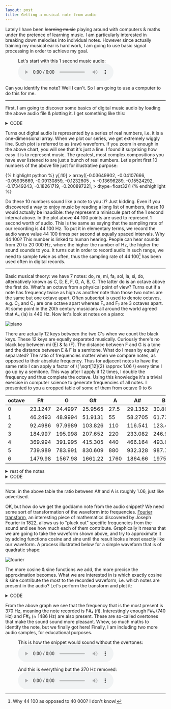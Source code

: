 ```yaml
---
layout: post
title: Getting a musical note from audio
---
```


Lately I have been <s>learning music</s> playing around with computers & maths
under the pretence of learning music. I am particularly interested in breaking
down melodies into individual notes. However since actually training my
musical ear is hard work, I am going to use basic signal processing in order to
achieve my goal.

<figure>
    <figcaption>Let's start with this 1 second music audio:</figcaption>
    <audio
        controls
        src="{{ site.baseurl }}/assets/note.wav">
            Your browser does not support the
            <code>audio</code> element.
    </audio>
</figure>

Can you identify the note? Well I can't. So I am going to use a computer to do
this for me.

----

First, I am going to discover some basics of digital music audio by loading
the above audio file & plotting it. I get something like this:


<details><summary>CODE</summary><p>
{% highlight python %}
import librosa
import pandas as pd
import plotly.express as px

note_filepath = "/home/tom/afiodorov.github.io/assets/note.wav"
y, sample_rate = librosa.load(note_filepath, sr=None)
df = pd.DataFrame({'time (s)': np.arange(len(y)) / sample_rate, 'wave': y})
fig = px.line(df, x="time (s)", y="wave", title='Raw Waveform')
fig.show()
{% endhighlight %}
</p></details>

<div id="waveform"></div>

Turns out digital audio is represented by a series of real numbers, i.e. it is
a one-dimensional array. When we plot our series, we get extremely wiggly
line. Such plot is referred to as (raw) waveform. If you zoom in enough in the
above chart, you will see that it's just a line. I found it surprising how easy
it is to represent music. The greatest, most complex compositions you have ever
listened to are just a bunch of real numbers. Let's print first 10 numbers of the
above file just for illustrative purpose:

<p>
{% highlight python %}
y[:10]
> array([-0.03649902, -0.04107666, -0.05935669, -0.09130859, -0.1232605 ,
>        -0.13696289, -0.15524292, -0.17349243, -0.18261719, -0.20089722],
>              dtype=float32)]
{% endhighlight %}
</p>

Do these 10 numbers sound like a note to you :)? Just kidding. Even if you
discovered a way to enjoy music by reading a long list of numbers, these 10
would actually be inaudible: they represent a miniscule part of the 1 second
interval above. In the plot above 44 100 points are used to represent 1 second
worth of audio. This is the same as saying that the sampling rate of our
recording is 44 100 Hz. To put it in elementary terms, we record the audio wave
value 44 100 times per second at equally spaced intervals. Why 44 100? This
number is linked to human hearing. People can hear sounds from 20 to 20 000 Hz,
where the higher the number of Hz, the higher the sound sounds to you. It turns
out in order to record audio in such range, we need to sample twice as often,
thus the sampling rate of 44 100[^1] has been used often in digital records.

----

Basic musical theory: we have 7 notes: do, re, mi, fa, sol, la, si, do,
alternatively known as C, D, E, F, G, A, B, C. The latter do is an octave above
the first do. What's an octave from a physical point of view? Turns out if a
note has frequency twice as high as another note than those two notes are
the same but one octave apart. Often subscript is used to denote octaves,
e.g. C₂ and C₃ are one octave apart whereas F₄ and F₇ are 3 octaves apart. At
some point in the 20th century musicians all around the world agreed that A₄
(la) is 440 Hz. Now let's look at notes on a piano:

![piano]({{site.baseurl}}/assets/piano.jpg)

There are actually 12 keys between the two C's when we count the black keys.
These 12 keys are equally separated musically. Curiously there's no black key
between mi (E) & fa (F). The distance between F and G is a tone and the
distance between E & F is a semitone. What do I mean by equally separated? The
ratio of frequencies matter when we compare notes, as opposed to their absolute
frequency. Thus for adjacent notes to have the same ratio I can apply a factor of
\\( \sqrt[12]{2} \approx 1.06 \\) every time I go up by a semitone. This way
after I apply it 12 times, I double the frequency and thus complete the octave.
Using this knowledge it's a trivial exercise in computer science to generate
frequencies of all notes. I presented to you a cropped table of some of them
from octave 0 to 6:

|   octave |        F# |         G |        G# |      A |        A# |         B |
|----------|-----------|-----------|-----------|--------|-----------|-----------|
|        0 |   23.1247 |   24.4997 |   25.9565 |   27.5 |   29.1352 |   30.8677 |
|        1 |   46.2493 |   48.9994 |   51.9131 |   55   |   58.2705 |   61.7354 |
|        2 |   92.4986 |   97.9989 |  103.826  |  110   |  116.541  |  123.471  |
|        3 |  184.997  |  195.998  |  207.652  |  220   |  233.082  |  246.942  |
|        4 |  369.994  |  391.995  |  415.305  |  440   |  466.164  |  493.883  |
|        5 |  739.989  |  783.991  |  830.609  |  880   |  932.328  |  987.767  |
|        6 | 1479.98   | 1567.98   | 1661.22   | 1760   | 1864.66   | 1975.53   |

<details><summary>rest of the notes</summary><p>
<table>
<thead>
<tr><th style="text-align: right;">  octave</th><th style="text-align: right;">        C</th><th style="text-align: right;">       C#</th><th style="text-align: right;">        D</th><th style="text-align: right;">       D#</th><th style="text-align: right;">        E</th><th style="text-align: right;">        F</th></tr>
</thead>
<tbody>
<tr><td style="text-align: right;">       0</td><td style="text-align: right;">  16.3516</td><td style="text-align: right;">  17.3239</td><td style="text-align: right;">  18.354 </td><td style="text-align: right;">  19.4454</td><td style="text-align: right;">  20.6017</td><td style="text-align: right;">  21.8268</td></tr>
<tr><td style="text-align: right;">       1</td><td style="text-align: right;">  32.7032</td><td style="text-align: right;">  34.6478</td><td style="text-align: right;">  36.7081</td><td style="text-align: right;">  38.8909</td><td style="text-align: right;">  41.2034</td><td style="text-align: right;">  43.6535</td></tr>
<tr><td style="text-align: right;">       2</td><td style="text-align: right;">  65.4064</td><td style="text-align: right;">  69.2957</td><td style="text-align: right;">  73.4162</td><td style="text-align: right;">  77.7817</td><td style="text-align: right;">  82.4069</td><td style="text-align: right;">  87.3071</td></tr>
<tr><td style="text-align: right;">       3</td><td style="text-align: right;"> 130.813 </td><td style="text-align: right;"> 138.591 </td><td style="text-align: right;"> 146.832 </td><td style="text-align: right;"> 155.563 </td><td style="text-align: right;"> 164.814 </td><td style="text-align: right;"> 174.614 </td></tr>
<tr><td style="text-align: right;">       4</td><td style="text-align: right;"> 261.626 </td><td style="text-align: right;"> 277.183 </td><td style="text-align: right;"> 293.665 </td><td style="text-align: right;"> 311.127 </td><td style="text-align: right;"> 329.628 </td><td style="text-align: right;"> 349.228 </td></tr>
<tr><td style="text-align: right;">       5</td><td style="text-align: right;"> 523.251 </td><td style="text-align: right;"> 554.365 </td><td style="text-align: right;"> 587.33  </td><td style="text-align: right;"> 622.254 </td><td style="text-align: right;"> 659.255 </td><td style="text-align: right;"> 698.456 </td></tr>
<tr><td style="text-align: right;">       6</td><td style="text-align: right;">1046.5   </td><td style="text-align: right;">1108.73  </td><td style="text-align: right;">1174.66  </td><td style="text-align: right;">1244.51  </td><td style="text-align: right;">1318.51  </td><td style="text-align: right;">1396.91  </td></tr>
</tbody>
</table>
</p></details>

<details><summary>CODE</summary><p>
{% highlight python %}
def num_semitones_between(note1: str, note2: str) -> int:
    notes = ['C', 'C#', 'D', 'D#', 'E', 'F', 'F#', 'G', 'G#', 'A', 'A#', 'B']
    return notes.index(note1) - notes.index(note2)

def note_frequency(note: str, octave: int = 4) -> float:
    a_4 = 440 #  standard pitch
    a_frequency = a_4 * 2 ** (octave - 4)
    adjustment = num_semitones_between(note, "A")
    return a_frequency * 2 ** (adjustment / 12)

def gen_notes_table() -> pd.DataFrame:
    l = []
    notes = ['C', 'C#', 'D', 'D#', 'E', 'F', 'F#', 'G', 'G#', 'A', 'A#', 'B']
    for octave in range(7):
        l.append([note_frequency(note, octave=octave) for note in notes])
    df = pd.DataFrame(l, columns=notes)
    df.index.name = 'octave'
    return df

import tabulate
tabulate.tabulate(gen_notes_table(), tablefmt="github", headers="keys")
{% endhighlight %}
</p></details>

----

Note: in the above table the ratio between A# and A is roughly 1.06, just like advertised.

OK, but how do we get the goddamn note from the audio snippet? We need some
sort of transformation of the waveform into frequencies. [Fourier transform][t], an
interesting piece of mathematics discovered by Joseph Fourier in 1822, allows
us to "pluck out" specific frequencies from the sound and see how much each of
them contribute. Graphically it means that we are going to take the waveform
shown above, and try to approximate it by adding functions cosine and sine
until the result looks almost exactly like our waveform. A process illustrated
below for a simple waveform that is of quadratic shape:

![fourier]({{site.baseurl}}/assets/fourier.svg)

The more cosine & sine functions we add, the more precise the approximation becomes.
What we are interested in is which exactly cosine & sine contribute the most to
the recorded waveform, i.e. which notes are present in the audio? Let's perform
the transform and plot it:

<details><summary>CODE</summary><p>
{% highlight python %}
import numpy as np

ft = np.fft.rfft(y)
df = pd.DataFrame(np.absolute(ft[1:]), index=range(1, len(ft)))
df.index.name = "Frequency (Hz)"
df.columns = ['Amplitude']
df = df.reset_index()
fig = px.line(df[:2000], x="Frequency (Hz)", y="Amplitude", title='Fourier transform')
fig.show()
{% endhighlight %}
</p></details>

<div id="fourier"></div>

From the above graph we see that the frequency that is the most present is 370
Hz, meaning the note recorded is F#₄ (fi). Interestingly enough F#₅ (740 Hz)
and F#₆ (≈ 1486 Hz) are also present. These are so-called overtones that make
the sound sound more pleasant. Whew, so much maths to identify the note, but we
finally got here! Finally, I am including two more audio samples, for
educational purposes.

<figure>
    <figcaption>This is how the snippet would sound without the overtones:</figcaption>
    <audio
        controls
        src="{{ site.baseurl }}/assets/noovertones.wav">
            Your browser does not support the
            <code>audio</code> element.
    </audio>
</figure>

<figure>
    <figcaption>And this is everything but the 370 Hz removed:</figcaption>
    <audio
        controls
        src="{{ site.baseurl }}/assets/370.wav">
            Your browser does not support the
            <code>audio</code> element.
    </audio>
</figure>

<script>
function embed(divName) {
  let url = '{{ site.baseurl }}/assets/' + divName + '.json';
  let req = new XMLHttpRequest();
  req.open("GET", url, true);
  req.onload  = function() {
     let jsonResponse = JSON.parse(req.responseText);
     let waveform = document.getElementById(divName);
     Plotly.plot(waveform, jsonResponse, {margin: { t: 10 }});
  };
  req.send(null);
}

embed('waveform');
embed('fourier');
</script>


[^1]: Why 44 100 as opposed to 40 000? I don't know!

[t]: https://en.wikipedia.org/wiki/Fourier_transform
